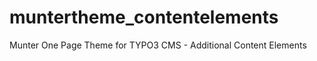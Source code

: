 muntertheme_contentelements
===========================

Munter One Page Theme for TYPO3 CMS - Additional Content Elements
